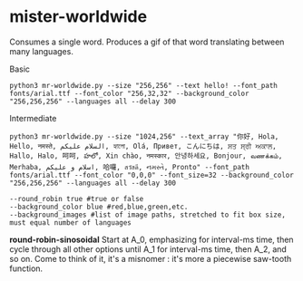 # mister-worldwide
Consumes a single word. Produces a gif of that word translating between many languages.

Basic 

```
python3 mr-worldwide.py --size "256,256" --text hello! --font_path fonts/arial.ttf --font_color "256,32,32" --background_color "256,256,256" --languages all --delay 300
```

Intermediate
```
python3 mr-worldwide.py --size "1024,256" --text_array "你好, Hola, Hello, नमस्ते, السلام عليكم, হ্যালো, Olá, Привет, こんにちは, ਸਤ ਸ੍ਰੀ ਅਕਾਲ, Hallo, Halo, 呵呵, హలో, Xin chào, नमस्कार, 안녕하세요, Bonjour, வணக்கம், Merhaba, اسلام و علیکم, 哈囉, สวัสดี, નમસ્તે, Pronto" --font_path fonts/arial.ttf --font_color "0,0,0" --font_size=32 --background_color "256,256,256" --languages all --delay 300
```

``` TODO
--round_robin true #true or false
--background_color blue #red,blue,green,etc.
--background_images #list of image paths, stretched to fit box size, must equal number of languages
```

**round-robin-sinosoidal**
Start at A_0, emphasizing for interval-ms time, then cycle through all other options until A_1 for interval-ms time, then A_2, and so on.
Come to think of it, it's a misnomer : it's more a piecewise saw-tooth function.
